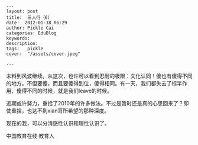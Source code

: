 
    ---
    layout: post  
    title:  三人行（6）  
    date:  2012-01-18 06:29  
    author: Pickle Cai  
    categories: EduBlog  
    keywords: 
    description:   
    tags:	pickle   
    cover:  "/assets/cover.jpeg"  

    ---  
    
未料到风波继续。从这次，也许可以看到忍耐的极限：文化认同！傻也有傻得不同的地方。不但要傻，而且要傻得到位，傻得相同。有一天，我们都失去了标竿作用，傻得不同的时候，就是我们leave的时候。

近期或许努力，重拾了2010年的许多做法。不过是暂时还是真的心思回来了？即使重拾，也达不到xian哥所希望的那种深度。

现在的我，可以分清感性认识和理性认识了。

		

		    
 中国教育在线·教育人

